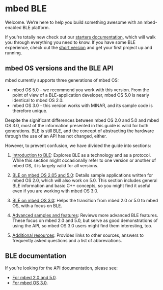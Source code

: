 # mbed BLE

Welcome. We're here to help you build something awesome with an mbed-enabled BLE platform.

If you're totally new check out our [starters documentation](Introduction/BeginnersIntro.md), which will walk you through everything you need to know. If you have some BLE experience, check out the [short version](Introduction/DevIntro.md) and get your first project up and running. 

## mbed OS versions and the BLE API

mbed currently supports three generations of mbed OS:

* mbed OS 5.0 - we recommend you work with this version. From the point of view of a BLE-application developer, mbed OS 5.0 is nearly identical to mbed OS 2.0.
* mbed OS 3.0 - this version works with MINAR, and its sample code is therefore unique.

Despite the significant differences between mbed OS 2.0 and 5.0 and mbed OS 3.0, most of the information presented in this guide is valid for both generations. BLE is still BLE, and the concept of abstracting the hardware through the use of an API has not changed, either. 

However, to prevent confusion, we have divided the guide into sections:

1. [Introduction to BLE](Introduction/Overview.md): Explores BLE as a technology and as a protocol. While this section might occasionally refer to one version or another of mbed OS, it is largely valid for all versions.

1. [BLE on mbed OS 2.05 and 5.0](mbed_Classic/Overview.md): Details sample applications written for mbed OS 2.0, which will also work on 5.0. This section includes general BLE information and basic C++ concepts, so you might find it useful even if you are working with mbed OS 3.0.

1. [BLE on mbed OS 3.0](mbed_OS/Overview.md): Helps the transition from mbed 2.0 or 5.0 to mbed OS, with a focus on BLE.

1. [Advanced samples and features](Advanced/Overview.md): Reviews more advanced BLE features. These focus on mbed 2.0 and 5.0, but serve as good demonstrations of using the API, so mbed OS 3.0 users might find them interesting, too.

1. [Additional resources](Additional/Overview.md): Provides links to other sources, answers to frequently asked questions and a list of abbreviations.
 
## BLE documentation 

If you're looking for the API documentation, please see:

 *  [For mbed 2.0 and 5.0](http://developer.mbed.org/teams/Bluetooth-Low-Energy/code/BLE_API/).
 *  [For mbed OS 3.0](https://docs.mbed.com/docs/ble-api/en/master/api/index.html).

